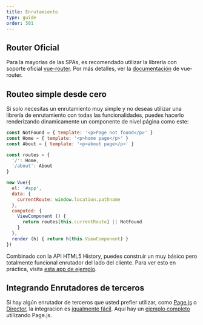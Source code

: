 ```yaml
---
title: Enrutamiento
type: guide
order: 501
---
```


## Router Oficial

Para la mayorias de las SPAs, es recomendado utilizar la librería con soporte oficial [vue-router](https://github.com/vuejs/vue-router). Por más detalles, ver la [documentación](https://router.vuejs.org/) de vue-router.

## Routeo simple desde cero

Si solo necesitas un enrutamiento muy simple y no deseas utilizar una librería de enrutamiento con todas las funcionalidades, puedes hacerlo renderizando dinamicamente un componente de nivel página como este:

``` js
const NotFound = { template: '<p>Page not found</p>' }
const Home = { template: '<p>home page</p>' }
const About = { template: '<p>about page</p>' }

const routes = {
  '/': Home,
  '/about': About
}

new Vue({
  el: '#app',
  data: {
    currentRoute: window.location.pathname
  },
  computed: {
    ViewComponent () {
      return routes[this.currentRoute] || NotFound
    }
  },
  render (h) { return h(this.ViewComponent) }
})
```

Combinado con la API HTML5 History, puedes construir un muy básico pero totalmente funcional enrutador del lado del cliente. Para ver esto en práctica, visita [esta app de ejemplo](https://github.com/chrisvfritz/vue-2.0-simple-routing-example).

## Integrando Enrutadores de terceros

Si hay algún enrutador de terceros que usted prefier utilizar, como [Page.js](https://github.com/visionmedia/page.js) o [Director](https://github.com/flatiron/director), la integracion es [igualmente fácil](https://github.com/chrisvfritz/vue-2.0-simple-routing-example/compare/master...pagejs). Aquí hay un [ejemplo completo](https://github.com/chrisvfritz/vue-2.0-simple-routing-example/tree/pagejs) utilizando Page.js.
